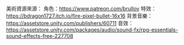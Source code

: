 美術資源來源：
角色：https://www.patreon.com/brullov
特效：https://bdragon1727.itch.io/fire-pixel-bullet-16x16
背景音樂：https://assetstore.unity.com/publishers/60711
音效：https://assetstore.unity.com/packages/audio/sound-fx/rpg-essentials-sound-effects-free-227708
